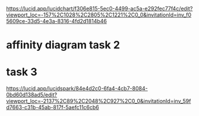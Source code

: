 https://lucid.app/lucidchart/f306e815-5ec0-4499-ac5a-e292fec77f4c/edit?viewport_loc=-157%2C1028%2C2805%2C1221%2C0_0&invitationId=inv_f05609ce-33d5-4e3a-8316-4fd2d1814b46
# affinity diagram task 2
# task 3
https://lucid.app/lucidspark/84e4d2c0-6fa4-4cb7-8084-0bd60d138ad5/edit?viewport_loc=-2137%2C89%2C2048%2C927%2C0_0&invitationId=inv_59fd7663-c31b-45ab-817f-5aefc11c6cb6
